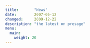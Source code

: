 ```yaml
---
title:       "News"
date:        2007-05-12
changed:     2009-12-22
description: "the latest on presage"
menu:
  main:
    weight: 20
---
```

